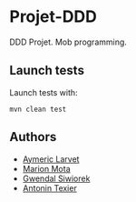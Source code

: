 # Projet-DDD
DDD Projet. Mob programming.

## Launch tests
Launch tests with:
```shell
mvn clean test
```

## Authors
* [Aymeric Larvet](https://github.com/LAymeric)
* [Marion Mota](https://github.com/Pinklady01)
* [Gwendal Siwiorek](https://github.com/Mikadows)
* [Antonin Texier](https://github.com/chukitipok)